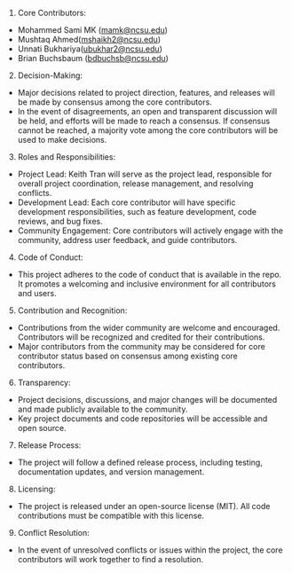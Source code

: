 1. Core Contributors:

- Mohammed Sami MK (mamk@ncsu.edu)
- Mushtaq Ahmed(mshaikh2@ncsu.edu)
- Unnati Bukhariya(ubukhar2@ncsu.edu)
- Brian Buchsbaum (bdbuchsb@ncsu.edu)

2. Decision-Making:
* Major decisions related to project direction, features, and releases will be made by consensus among the core contributors.
* In the event of disagreements, an open and transparent discussion will be held, and efforts will be made to reach a consensus. If consensus cannot be reached, a majority vote among the core contributors will be used to make decisions.

3. Roles and Responsibilities:
* Project Lead: Keith Tran will serve as the project lead, responsible for overall project coordination, release management, and resolving conflicts.
* Development Lead: Each core contributor will have specific development responsibilities, such as feature development, code reviews, and bug fixes.
* Community Engagement: Core contributors will actively engage with the community, address user feedback, and guide contributors.

4. Code of Conduct:
* This project adheres to the code of conduct that is available in the repo. It promotes a welcoming and inclusive environment for all contributors and users.

5. Contribution and Recognition:
* Contributions from the wider community are welcome and encouraged. Contributors will be recognized and credited for their contributions.
* Major contributors from the community may be considered for core contributor status based on consensus among existing core contributors.

6. Transparency:
* Project decisions, discussions, and major changes will be documented and made publicly available to the community.
* Key project documents and code repositories will be accessible and open source.

7. Release Process:
* The project will follow a defined release process, including testing, documentation updates, and version management.

8. Licensing:
* The project is released under an open-source license (MIT). All code contributions must be compatible with this license.

9. Conflict Resolution:
* In the event of unresolved conflicts or issues within the project, the core contributors will work together to find a resolution.
